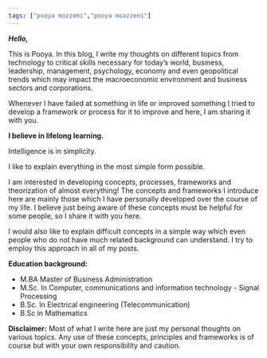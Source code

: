 ```yaml
---
tags: ["pooya mozzemi","pooya moazzeni"]
---
```

***Hello,*** 

This is Pooya. In this blog, I write my thoughts on different topics from technology to critical skills necessary for today’s world, business, leadership, management, psychology, economy and even geopolitical trends which may impact the macroeconomic environment and business sectors and corporations. 

Whenever I have failed at something in life or improved something I tried to develop a framework or process for it to improve and here, I am sharing it with you.

**I believe in lifelong learning.** 

Intelligence is in simplicity.

I like to explain everything in the most simple form possible.

I am interested in developing concepts, processes, frameworks and theorization of almost everything! The concepts and frameworks I introduce here are mainly those which I have personally developed over the course of my life. I believe just being aware of these concepts must be helpful for some people, so I share it with you here. 

I would also like to explain difficult concepts in a simple way which even people who do not have much related background can understand. I try to employ this approach in all of my posts.

**Education background:**
- M.BA Master of Business Administration
- M.Sc. In Computer, communications and information technology - Signal Processing
- B.Sc. In Electrical engineering (Telecommunication)
- B.Sc in Mathematics

**Disclaimer:** Most of what I write here are just my personal thoughts on various topics. Any use of these concepts, principles and frameworks is of course but with your own responsibility and caution.


